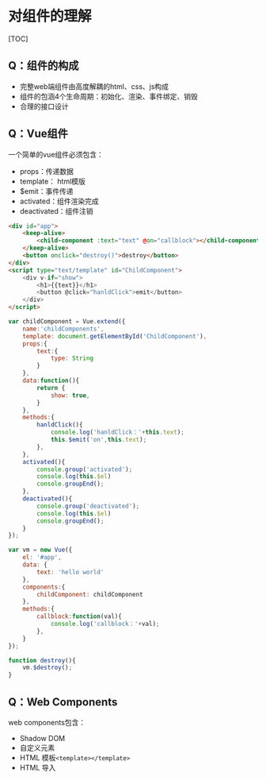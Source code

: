 # 对组件的理解

[TOC]

## Q：组件的构成

* 完整web端组件由高度解耦的html、css、js构成
* 组件的包涵4个生命周期：初始化、渲染、事件绑定、销毁
* 合理的接口设计

## Q：Vue组件

一个简单的vue组件必须包含：

* props：传递数据
* template： html模版
* $emit：事件传递
* activated：组件渲染完成
* deactivated：组件注销

```html
<div id="app">
    <keep-alive>
        <child-component :text="text" @on="callblock"></child-component>
    </keep-alive>
    <button onclick="destroy()">destroy</button>
</div>
<script type="text/template" id="ChildComponent">
    <div v-if="show">
        <h1>{{text}}</h1>
        <button @click="hanldClick">emit</button>
    </div>
</script>
```

```javascript
var childComponent = Vue.extend({
    name:'childComponents',
    template: document.getElementById('ChildComponent'),
    props:{
        text:{
            type: String
        }
    },
    data:function(){
        return {
            show: true,
        }
    },
    methods:{
        hanldClick(){
            console.log('hanldClick：'+this.text);
            this.$emit('on',this.text);
        },
    },
    activated(){
		console.group('activated');
		console.log(this.$el)
		console.groupEnd();
	},
	deactivated(){
		console.group('deactivated');
		console.log(this.$el)
		console.groupEnd();	
	}
});

var vm = new Vue({
    el: '#app',
    data: {
        text: 'hello world'
    },
    components:{
        childComponent: childComponent
    },
    methods:{
        callblock:function(val){
            console.log('callblock：'+val);
        },
    }
});

function destroy(){
    vm.$destroy();
}
```

## Q：Web Components

web components包含：

* Shadow DOM
* 自定义元素
* HTML 模板`<template></template>`
* HTML 导入



